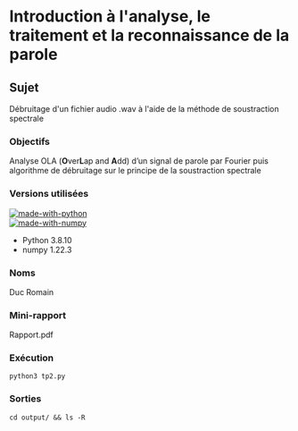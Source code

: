 # Introduction à l'analyse, le traitement et la reconnaissance de la parole
## Sujet 
Débruitage d'un fichier audio .wav à l'aide de la méthode de soustraction spectrale
### Objectifs
Analyse OLA (**O**ver**L**ap and **A**dd) d’un signal de parole par Fourier puis algorithme de débruitage sur le principe de la soustraction spectrale
### Versions utilisées
[![made-with-python](https://img.shields.io/badge/Made%20with-Python-1f437f.svg)](https://www.python.org/)<br>
[![made-with-numpy](https://img.shields.io/badge/Made%20with-Numpy-1f423f.svg)](https://numpy.org/)
- Python 3.8.10
- numpy 1.22.3
### Noms
Duc Romain
### Mini-rapport
Rapport.pdf
### Exécution 
```python3 tp2.py```
### Sorties
```cd output/ && ls -R```

